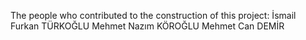 The people who contributed to the construction of this project:
İsmail Furkan TÜRKOĞLU
Mehmet Nazım KÖROĞLU 
Mehmet Can DEMİR
